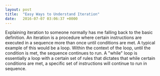 ```yaml
---
layout: post
title:  "Easy Ways to Understand Iteration"
date:   2016-07-07 03:06:37 +0000
---
```


Explaining iteration to someone normally has me falling back to the basic definition. An iteration is a procedure where certain instructions are executed in a sequence more than once until conditions are met. A typical example of this would be a loop. Within the context of the loop, until the condition is met, the sequence continues to run. A "while" loop is essentially a loop with a certain set of rules that dictates that while certain conditions are met, a specific set of instructions will continue to run in sequence.

